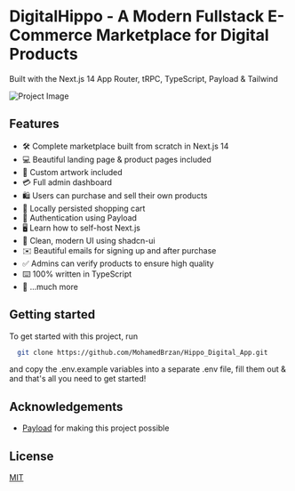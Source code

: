 # DigitalHippo - A Modern Fullstack E-Commerce Marketplace for Digital Products

Built with the Next.js 14 App Router, tRPC, TypeScript, Payload & Tailwind

![Project Image](https://github.com/joschan21/digitalhippo/blob/master/public/thumbnail.jpg)

## Features

- 🛠️ Complete marketplace built from scratch in Next.js 14
- 💻 Beautiful landing page & product pages included
- 🎨 Custom artwork included
- 💳 Full admin dashboard
- 🛍️ Users can purchase and sell their own products
- 🛒 Locally persisted shopping cart
- 🔑 Authentication using Payload
- 🖥️ Learn how to self-host Next.js
- 🌟 Clean, modern UI using shadcn-ui
- ✉️ Beautiful emails for signing up and after purchase
- ✅ Admins can verify products to ensure high quality
- ⌨️ 100% written in TypeScript
- 🎁 ...much more

## Getting started

To get started with this project, run

```bash
  git clone https://github.com/MohamedBrzan/Hippo_Digital_App.git
```

and copy the .env.example variables into a separate .env file, fill them out & and that's all you need to get started!

## Acknowledgements

- [Payload](https://link.joshtriedcoding.com/payload) for making this project possible

## License

[MIT](https://choosealicense.com/licenses/mit/)
